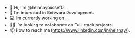 - 👋 Hi, I’m @helanayoussef0
- 👀 I’m interested in Software Development.
- 💻 I’m currently working on ...
- 👩‍💻 I’m looking to collaborate on Full-stack projects.
- 📫 How to reach me (https://www.linkedin.com/in/helanay/).

<!---
helanayoussef0/helanayoussef0 is a ✨ special ✨ repository because its `README.md` (this file) appears on your GitHub profile.
You can click the Preview link to take a look at your changes.
--->
